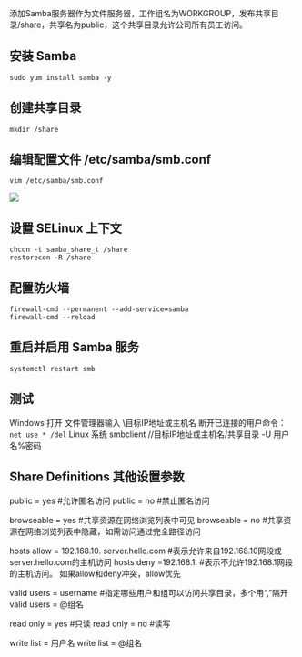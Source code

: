 添加Samba服务器作为文件服务器，工作组名为WORKGROUP，发布共享目录/share，共享名为public，这个共享目录允许公司所有员工访问。 

## 安装 Samba
`sudo yum install samba -y`

## 创建共享目录
`mkdir /share`

## 编辑配置文件 /etc/samba/smb.conf  
`vim /etc/samba/smb.conf`

![](https://jsd.cdn.zzko.cn/gh/soslane/picgo@main/path/20240524142540.png)

## 设置 SELinux 上下文
```
chcon -t samba_share_t /share
restorecon -R /share
```

## 配置防火墙
```
firewall-cmd --permanent --add-service=samba
firewall-cmd --reload
```

## 重启并启用 Samba 服务
`systemctl restart smb`

## 测试
Windows 打开 文件管理器输入 \\目标IP地址或主机名   断开已连接的用户命令：`net use * /del`
Linux 系统 smbclient //目标IP地址或主机名/共享目录 -U 用户名%密码

## Share Definitions 其他设置参数
public = yes #允许匿名访问
public = no #禁止匿名访问

browseable = yes  #共享资源在网络浏览列表中可见
browseable = no   #共享资源在网络浏览列表中隐藏，如需访问通过完全路径访问

hosts allow = 192.168.10.    server.hello.com   #表示允许来自192.168.10网段或server.hello.com的主机访问
hosts deny =192.168.1.    #表示不允许192.168.1网段的主机访问。 如果allow和deny冲突，allow优先

valid users = username #指定哪些用户和组可以访问共享目录，多个用“,”隔开
valid users = @组名  

read only = yes   #只读
read only = no    #读写

write list = 用户名
write list = @组名
